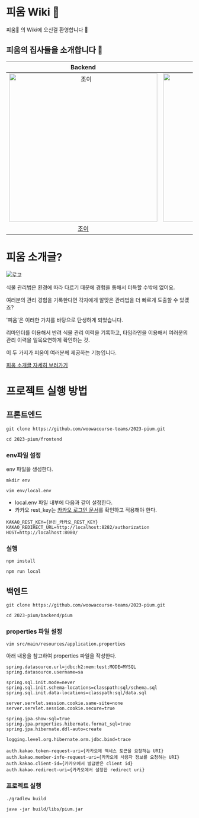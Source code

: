 # 피움 Wiki 🌱

피움🌱 의 Wiki에 오신걸 환영합니다 🎉

## 피움의 집사들을 소개합니다 🤗

|                                                Backend                                                |                                                Backend                                                 |                                                Backend                                                |                                                                Backend                                                                |                                               Frontend                                               |                                               Frontend                                               |                                               Frontend                                               |
|:-----------------------------------------------------------------------------------------------------:|:------------------------------------------------------------------------------------------------------:|:-----------------------------------------------------------------------------------------------------:|:-------------------------------------------------------------------------------------------------------------------------------------:|:----------------------------------------------------------------------------------------------------:|:----------------------------------------------------------------------------------------------------:|:----------------------------------------------------------------------------------------------------:|
| <a href="https://github.com/yeonkkk"><img src="https://avatars.githubusercontent.com/u/88660886?v=4" width=400px alt="조이"/></a> | <a href="https://github.com/kim0914"><img src="https://avatars.githubusercontent.com/u/68818952?v=4" width=400px alt="그레이"/></a> | <a href="github.com/Choi-JJunho"><img src="https://avatars.githubusercontent.com/u/49794401?v=4" width=400px alt="주노"/></a> | <a href="https://github.com/rawfishthelgh"><img src="https://avatars.githubusercontent.com/u/79038908?v=4" width=400px alt="하마드"></a> | <a href="https://github.com/hozzijeong"><img src="https://avatars.githubusercontent.com/u/50974359?v=4" width=400px alt="클린"></a> | <a href="https://github.com/WaiNaat"><img src="https://avatars.githubusercontent.com/u/77872742?v=4" width=400px alt="참새"></a> | <a href="https://github.com/bassyu"><img src="https://avatars.githubusercontent.com/u/54442420?v=4" width=400px alt="쵸파"></a> |
|                                   [조이](https://github.com/yeonkkk)                                    |                                   [그레이](https://github.com/kim0914)                                    |                                 [주노](https://github.com/Choi-JJunho)                                  |                                                [하마드](https://github.com/rawfishthelgh)                                                |                                 [클린](https://github.com/hozzijeong)                                  |                                   [참새](https://github.com/WaiNaat)                                   |                                   [쵸파](https://github.com/bassyu)                                    |

# 피움 소개글?

![로고](https://github.com/woowacourse-teams/2023-pium/assets/49794401/b10b5e38-e30c-484c-82a1-c6449ec26527)

식물 관리법은 환경에 따라 다르기 때문에 경험을 통해서 터득할 수밖에 없어요.

여러분의 관리 경험을 기록한다면 각자에게 알맞은 관리법을 더 빠르게 도출할 수 있겠죠? 

'피움'은 이러한 가치를 바탕으로 탄생하게 되었습니다.

리마인더를 이용해서 반려 식물 관리 이력을 기록하고, 타임라인을 이용해서 여러분의 관리 이력을 일목요연하게 확인하는 것.

이 두 가지가 피움이 여러분께 제공하는 기능입니다.

[피움 소개글 자세히 보러가기](https://github.com/woowacourse-teams/2023-pium/wiki/%ED%94%BC%EC%9B%80-%EC%86%8C%EA%B0%9C%EA%B8%80)

# 프로젝트 실행 방법

## 프론트엔드

```shell
git clone https://github.com/woowacourse-teams/2023-pium.git

cd 2023-pium/frontend 
```

### env파일 설정

env 파일을 생성한다.

```shell
mkdir env

vim env/local.env
```

- local.env 파일 내부에 다음과 같이 설정한다.
- 카카오 rest_key는 [카카오 로그인 문서](https://developers.kakao.com/docs/latest/ko/kakaologin/rest-api)를 확인하고 적용해야 한다.
```env
KAKAO_REST_KEY={본인_카카오_REST_KEY}
KAKAO_REDIRECT_URL=http://localhost:8282/authorization
HOST=http://localhost:8080/
```

### 실행

```shell
npm install 

npm run local
```

## 백엔드

```shell
git clone https://github.com/woowacourse-teams/2023-pium.git

cd 2023-pium/backend/pium
```

### properties 파일 설정

```shell
vim src/main/resources/application.properties
```

아래 내용을 참고하여 properties 파일을 작성한다.
```properties
spring.datasource.url=jdbc:h2:mem:test;MODE=MYSQL
spring.datasource.username=sa

spring.sql.init.mode=never
spring.sql.init.schema-locations=classpath:sql/schema.sql
spring.sql.init.data-locations=classpath:sql/data.sql

server.servlet.session.cookie.same-site=none
server.servlet.session.cookie.secure=true

spring.jpa.show-sql=true
spring.jpa.properties.hibernate.format_sql=true
spring.jpa.hibernate.ddl-auto=create

logging.level.org.hibernate.orm.jdbc.bind=trace

auth.kakao.token-request-uri={카카오에 액세스 토큰을 요청하는 URI}
auth.kakao.member-info-request-uri={카카오에 사용자 정보를 요청하는 URI}
auth.kakao.client-id={카카오에서 발급받은 client id}
auth.kakao.redirect-uri={카카오에서 설정한 redirect uri}
```


### 프로젝트 실행
```shell
./gradlew build

java -jar build/libs/pium.jar
```
